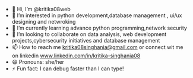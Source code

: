 - 👋 Hi, I’m @kritika08web
- 👀 I’m interested in python development,database management , ui/ux designing and netwroking
- 🌱 I’m currently learning advance python programming,network security
- 💞️ I’m looking to collaborate on data analysis, web development projects,cybersecurity initiatives and database management
- 📫 How to reach me kritika08singhania@gmail.com or connect wit me on linkedin www.linkedin.com/in/kritika-singhania08
- 😄 Pronouns: she/her
- ⚡ Fun fact:  I can debug faster than I can type!

<!---
kritika08web/kritika08web is a ✨ special ✨ repository because its `README.md` (this file) appears on your GitHub profile.
You can click the Preview link to take a look at your changes.
--->
